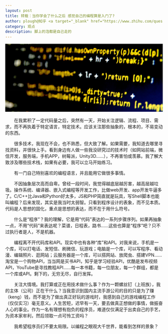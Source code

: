 ```yaml
---
layout: post
title: 转载：当你学会了什么之后 感觉自己的编程算是入门了?
author: plough@知乎 <a target="_blank" href="https://www.zhihu.com/question/38992723/answer/89126936">https://www.zhihu.com/question/38992723...</a>
category: 观点
description: 脚上的泡都是自己走的
---
```


![编程](/static/blog/img/blog/20160315/2016031501.jpg)

　　在我累积了一定代码量之后，突然有一天，开始关注逻辑、流程、项目、需求，而不再执着于特定语言，特定技术。应该关注那些抽象的，根本的，不易变动的东西。

　　很多技术，我现在不会，也不熟悉，但大致了解。如果需要，我知道去哪里寻找资料，并很快上手。看到身边有人做一些我没研究过的技术时（如网站前端，微信开发，服务端，手机APP，树莓派，Unity3D……），不再害怕或羡慕。我了解大致涉及哪些技术栈，如果有必要，我可以立马开始练习。
<!--more-->
　　有一门自己特别喜欢的编程语言，并且能用它做很多事情。

　　不因抽象层次高而自卑。曾经一段时间，我觉得越底层越厉害，越高层越垃圾。操作系统、编译器、嵌入式编程等开发工作，比做web开发、app开发牛逼多了。C/C++比Java和Python好太多，JS和PHP简直就是玩具，写Shell脚本也能叫编程？后来发现，其实是我当时太弱智。只看到程序设计的表象，而不见本质。代码是人思想的固化，重点是思想的表达，而不在于用什么符号。

　　什么是“程序”？我的理解，它是用“代码”表达的一系列步骤序列。如果再抽象一点，不用“代码”来表达呢？菜谱，日程表，路书……这些也算是“程序”吧？只不过执行者是人，不是机器。

　　编程离不开代码库和API。现实中也有各种“库”和API。对我来说，手机是一个库，可以打电话、发短信、刷微信、玩游戏；电脑是一个库，可以写程序、看动漫、编辑照片、逛网站；云服务器是一个库，可以搭网站、放爬虫、搭建VPN……淘宝是一个购物API，当当网是买书API，知乎是学习经验API，优酷是发布视频API，YouTube是寻找教程API……每一本书籍，每一位朋友，每一个群组，都是一个库或API。剩下的，无穷无尽，自行发挥。

　　关注大情境。我打算或正在用技术做什么事？作为一颗螺丝钉（上班族），我的主体（公司）正在干什么？当我意识到国内主流手游公司的目的只是为了赚（keng）钱，而不是为了做出真正好玩的游戏时，我感到自己的游戏编程工作（仅仅实习）毫无意义。人生苦短，迟早有一天，要去做真正想做的事情，做振奋人心的事业。作为一名有理想有抱负的程序员，难道仅仅满足于出卖自己的手艺，为资本家牟利，然后领取一点可怜工资吗？

　　我希望程序员们不要太局限。以编程之眼观大千世界，能看到怎样的景象？
